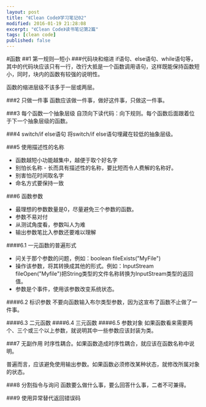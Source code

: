 ```yaml
---
layout: post
title: "《Clean Code》学习笔记02"
modified: 2016-01-19 21:28:08
excerpt: "《Clean Code》读书笔记第2篇"
tags: [clean code]
published: false
---
```

#函数
##1 第一规则—短小
###代码块和缩进
if语句、else语句、while语句等，其中的代码块应该只有一行，改行大抵是一个函数调用语句，这样既能保持函数短小，同时，块内的函数有较强的说明性。

函数的缩进层级不该多于一层或两层。

###2 只做一件事
函数应该做一件事，做好这件事，只做这一件事。

###3 每个函数一个抽象层级
自顶向下读代码：向下规则。每个函数后面跟着位于下一个抽象层级的函数。

###4 switch/if else语句
将switch/if else语句埋藏在较低的抽象层级。

###5 使用描述性的名称
- 函数越短小功能越集中，越便于取个好名字
- 别怕长名称 - 长而具有描述性的名称，要比短而令人费解的名称好。
- 别害怕花时间取名字
- 命名方式要保持一致

###6 函数参数
- 最理想的参数数量是0，尽量避免三个参数的函数。
- 参数不易对付
- 从测试角度看，参数叫人为难
- 输出参数笔比入参数还要难以理解

####6.1 一元函数的普遍形式
- 问关于那个参数的问题，例如：boolean fileExists("MyFile")
- 操作该参数，将其转换成其他的形式。例如：InputStream fileOpen("Myfile")把String类型的文件名称转换为InputStream类型的返回值。
- 参数是个事件，使用该参数改变系统状态。

####6.2 标识参数
不要向函数输入布尔类型参数，因为这宣布了函数不止做了一件事。

####6.3 二元函数
####6.4 三元函数
####6.5 参数对象
如果函数看来需要两个、三个或三个以上参数，就说明其中一些参数应该封装为类。

###7 无副作用
时序性耦合。如果函数造成时序性耦合，就应该在函数名称中说明。

普遍而言，应该避免使用输出参数。如果函数必须修改某种状态，就修改所属对象的状态。

###8 分割指令与询问
函数要么做什么事，要么回答什么事，二者不可兼得。

###9 使用异常替代返回错误码
